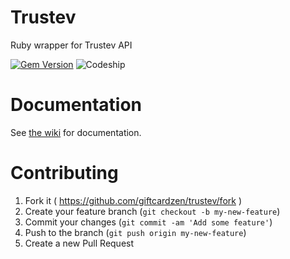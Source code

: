 # Trustev

Ruby wrapper for Trustev API

[![Gem Version](https://badge.fury.io/rb/trustev.svg)](http://badge.fury.io/rb/trustev)
![Codeship](https://codeship.com/projects/1e231930-5253-0132-d3ec-72279d09a1d7/status?branch=master)

# Documentation

See [the wiki](https://github.com/giftcardzen/trustev/wiki) for documentation.

# Contributing

1. Fork it ( https://github.com/giftcardzen/trustev/fork )
2. Create your feature branch (`git checkout -b my-new-feature`)
3. Commit your changes (`git commit -am 'Add some feature'`)
4. Push to the branch (`git push origin my-new-feature`)
5. Create a new Pull Request
